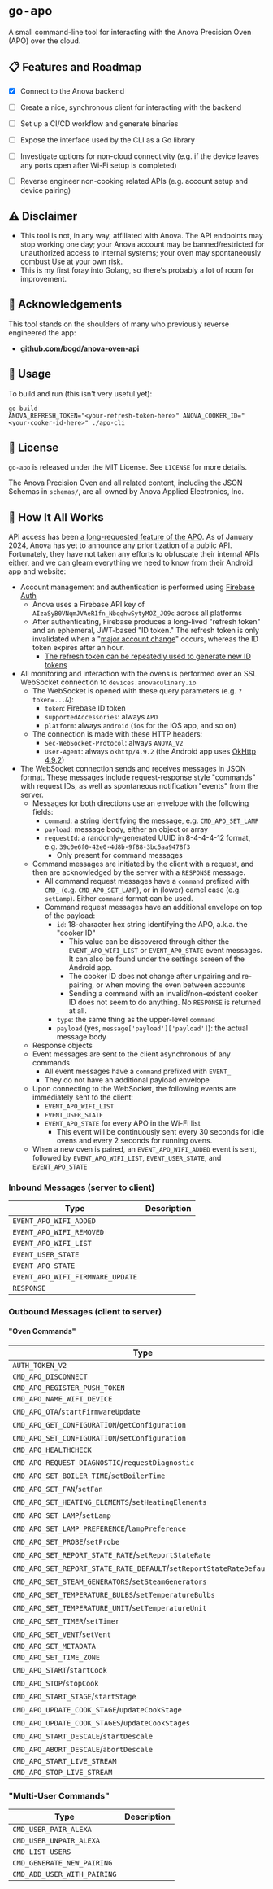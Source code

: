# `go-apo`

A small command-line tool for interacting with the Anova Precision Oven (APO) 
over the cloud.

## 📋 Features and Roadmap

- [x] Connect to the Anova backend
- [ ] Create a nice, synchronous client for interacting with the backend

- [ ] Set up a CI/CD workflow and generate binaries
- [ ] Expose the interface used by the CLI as a Go library

- [ ] Investigate options for non-cloud connectivity (e.g. if the device leaves
  any ports open after Wi-Fi setup is completed)
- [ ] Reverse engineer non-cooking related APIs (e.g. account setup and device
  pairing)

## ⚠️ Disclaimer

- This tool is not, in any way, affiliated with Anova. The API endpoints may
  stop working one day; your Anova account may be banned/restricted for
  unauthorized access to internal systems; your oven may spontaneously combust
  Use at your own risk.
- This is my first foray into Golang, so there's probably a lot of room for
  improvement.

## 🫡 Acknowledgements

This tool stands on the shoulders of many who previously reverse engineered
the app:

- [**github.com/bogd/anova-oven-api**](https://github.com/bogd/anova-oven-api)

## 🔨 Usage

To build and run (this isn't very useful yet):

```
go build
ANOVA_REFRESH_TOKEN="<your-refresh-token-here>" ANOVA_COOKER_ID="<your-cooker-id-here>" ./apo-cli
```

## 📜 License

`go-apo` is released under the MIT License. See `LICENSE` for more details.

The Anova Precision Oven and all related content, including the JSON Schemas in
`schemas/`, are all owned by Anova Applied Electronics, Inc.

## 🔎 How It All Works

API access has been [a long-requested feature of the APO](https://community.anovaculinary.com/t/api-in-2021/28843).
As of January 2024, Anova has yet to announce any prioritization of a public
API. Fortunately, they have not taken any efforts to obfuscate their internal
APIs either, and we can gleam everything we need to know from their Android
app and website:

- Account management and authentication is performed using [Firebase Auth](https://firebase.google.com/docs/auth)
  - Anova uses a Firebase API key of `AIzaSyB0VNqmJVAeR1fn_NbqqhwSytyMOZ_JO9c`
    across all platforms
  - After authenticating, Firebase produces a long-lived "refresh token" and
    an ephemeral, JWT-based "ID token." The refresh token is only invalidated
    when a "[major account change](https://firebase.google.com/docs/auth/admin/manage-sessions)"
    occurs, whereas the ID token expires after an hour.
    - [The refresh token can be repeatedly used to generate new ID tokens](https://firebase.google.com/docs/reference/rest/auth#section-refresh-token)
- All monitoring and interaction with the ovens is performed over an SSL
  WebSocket connection to `devices.anovaculinary.io`
  - The WebSocket is opened with these query parameters (e.g. `?token=...&`):
    - `token`: Firebase ID token
    - `supportedAccessories`: always `APO`
    - `platform`: always `android` (`ios` for the iOS app, and so on)
  - The connection is made with these HTTP headers:
    - `Sec-WebSocket-Protocol`: always `ANOVA_V2`
    - `User-Agent`: always `okhttp/4.9.2` (the Android app uses [OkHttp 4.9.2](https://github.com/square/okhttp/tree/parent-4.9.2))
- The WebSocket connection sends and receives messages in JSON format. These
  messages include request-response style "commands" with request IDs, as well
  as spontaneous notification "events" from the server.
  - Messages for both directions use an envelope with the following fields:
    - `command`: a string identifying the message, e.g. `CMD_APO_SET_LAMP`
    - `payload`: message body, either an object or array
    - `requestId`: a randomly-generated UUID in 8-4-4-4-12 format, e.g. `39c0e6f0-42e0-4d8b-9f88-3bc5aa9478f3`
      - Only present for command messages
  - Command messages are initiated by the client with a request, and then are
    acknowledged by the server with a `RESPONSE` message.
    - All command request messages have a `command` prefixed with `CMD_`
      (e.g. `CMD_APO_SET_LAMP`), or in (lower) camel case (e.g. `setLamp`).
      Either `command` format can be used.
    - Command request messages have an additional envelope on top of the
      payload:
      - `id`: 18-character hex string identifying the APO, a.k.a. the "cooker
        ID"
        - This value can be discovered through either the `EVENT_APO_WIFI_LIST`
          or `EVENT_APO_STATE` event messages. It can also be found under the
          settings screen of the Android app.
        - The cooker ID does not change after unpairing and re-pairing, or when
          moving the oven between accounts
        - Sending a command with an invalid/non-existent cooker ID does not
          seem to do anything. No `RESPONSE` is returned at all.
      - `type`: the same thing as the upper-level `command`
      - `payload` (yes, `message['payload']['payload']`): the actual message 
        body
  - Response objects 
  - Event messages are sent to the client asynchronous of any commands
    - All event messages have a `command` prefixed with `EVENT_`
    - They do not have an additional payload envelope
  - Upon connecting to the WebSocket, the following events are immediately
    sent to the client:
    - `EVENT_APO_WIFI_LIST`
    - `EVENT_USER_STATE`
    - `EVENT_APO_STATE` for every APO in the Wi-Fi list
      - This event will be continuously sent every 30 seconds for idle ovens
        and every 2 seconds for running ovens.
  - When a new oven is paired, an `EVENT_APO_WIFI_ADDED` event is sent,
    followed by `EVENT_APO_WIFI_LIST`, `EVENT_USER_STATE`, and `EVENT_APO_STATE`

### Inbound Messages (server to client)

| Type                             | Description |
|----------------------------------|-------------|
| `EVENT_APO_WIFI_ADDED`           |             |
| `EVENT_APO_WIFI_REMOVED`         |             |
| `EVENT_APO_WIFI_LIST`            |             |
| `EVENT_USER_STATE`               |             |
| `EVENT_APO_STATE`                |             |
| `EVENT_APO_WIFI_FIRMWARE_UPDATE` |             |
| `RESPONSE`                       |             |

### Outbound Messages (client to server)

#### "Oven Commands"

| Type                                                                | Description |
|---------------------------------------------------------------------|-------------|
| `AUTH_TOKEN_V2`                                                     |             |
| `CMD_APO_DISCONNECT`                                                |             |
| `CMD_APO_REGISTER_PUSH_TOKEN`                                       |             |
| `CMD_APO_NAME_WIFI_DEVICE`                                          |             |
| `CMD_APO_OTA`/`startFirmwareUpdate`                                 |             |
| `CMD_APO_GET_CONFIGURATION`/`getConfiguration`                      |             |
| `CMD_APO_SET_CONFIGURATION`/`setConfiguration`                      |             |
| `CMD_APO_HEALTHCHECK`                                               |             |
| `CMD_APO_REQUEST_DIAGNOSTIC`/`requestDiagnostic`                    |             |
| `CMD_APO_SET_BOILER_TIME`/`setBoilerTime`                           |             |
| `CMD_APO_SET_FAN`/`setFan`                                          |             |
| `CMD_APO_SET_HEATING_ELEMENTS`/`setHeatingElements`                 |             |
| `CMD_APO_SET_LAMP`/`setLamp`                                        |             |
| `CMD_APO_SET_LAMP_PREFERENCE`/`lampPreference`                      |             |
| `CMD_APO_SET_PROBE`/`setProbe`                                      |             |
| `CMD_APO_SET_REPORT_STATE_RATE`/`setReportStateRate`                |             |
| `CMD_APO_SET_REPORT_STATE_RATE_DEFAULT`/`setReportStateRateDefault` |             |
| `CMD_APO_SET_STEAM_GENERATORS`/`setSteamGenerators`                 |             |
| `CMD_APO_SET_TEMPERATURE_BULBS`/`setTemperatureBulbs`               |             |
| `CMD_APO_SET_TEMPERATURE_UNIT`/`setTemperatureUnit`                 |             |
| `CMD_APO_SET_TIMER`/`setTimer`                                      |             |
| `CMD_APO_SET_VENT`/`setVent`                                        |             |
| `CMD_APO_SET_METADATA`                                              |             |
| `CMD_APO_SET_TIME_ZONE`                                             |             |
| `CMD_APO_START`/`startCook`                                         |             |
| `CMD_APO_STOP`/`stopCook`                                           |             |
| `CMD_APO_START_STAGE`/`startStage`                                  |             |
| `CMD_APO_UPDATE_COOK_STAGE`/`updateCookStage`                       |             |
| `CMD_APO_UPDATE_COOK_STAGES`/`updateCookStages`                     |             |
| `CMD_APO_START_DESCALE`/`startDescale`                              |             |
| `CMD_APO_ABORT_DESCALE`/`abortDescale`                              |             |
| `CMD_APO_START_LIVE_STREAM`                                         |             |
| `CMD_APO_STOP_LIVE_STREAM`                                          |             |

### "Multi-User Commands"

| Type                        | Description |
|-----------------------------|-------------|
| `CMD_USER_PAIR_ALEXA`       |             |
| `CMD_USER_UNPAIR_ALEXA`     |             |
| `CMD_LIST_USERS`            |             |
| `CMD_GENERATE_NEW_PAIRING`  |             |
| `CMD_ADD_USER_WITH_PAIRING` |             |
